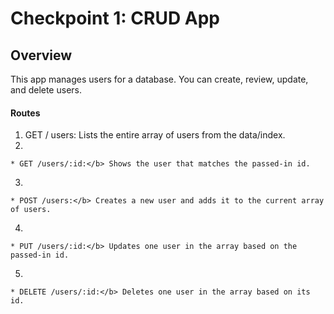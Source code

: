 # Checkpoint 1: CRUD App
## Overview
This app manages users for a database. You can create, review, update, and delete users. 
  #### Routes
  1. GET / users: Lists the entire array of users from the data/index.
  2. 
    * GET /users/:id:</b> Shows the user that matches the passed-in id.
  3. 
    * POST /users:</b> Creates a new user and adds it to the current array of users.
  4. 
    * PUT /users/:id:</b> Updates one user in the array based on the passed-in id.
  5. 
    * DELETE /users/:id:</b> Deletes one user in the array based on its id.
